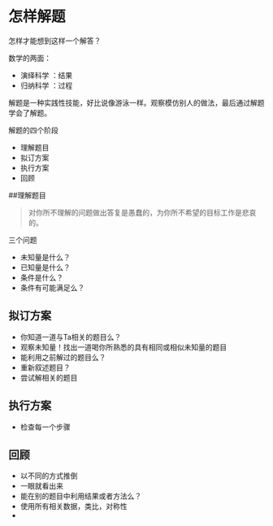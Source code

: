 怎样解题
===

怎样才能想到这样一个解答？

数学的两面：

- 演绎科学 ：结果
- 归纳科学 ：过程

解题是一种实践性技能，好比说像游泳一样。观察模仿别人的做法，最后通过解题学会了解题。

解题的四个阶段

- 理解题目
- 拟订方案
- 执行方案
- 回顾

##理解题目

> 对你所不理解的问题做出答复是愚蠢的，为你所不希望的目标工作是悲哀的。

三个问题

- 未知量是什么？
- 已知量是什么？
- 条件是什么？
- 条件有可能满足么？


## 拟订方案

- 你知道一道与Ta相关的题目么？
- 观察未知量！找出一道喝你所熟悉的具有相同或相似未知量的题目
- 能利用之前解过的题目么？
- 重新叙述题目？
- 尝试解相关的题目

## 执行方案

- 检查每一个步骤

## 回顾

- 以不同的方式推倒
- 一眼就看出来
- 能在别的题目中利用结果或者方法么？
- 使用所有相关数据，类比，对称性
-  